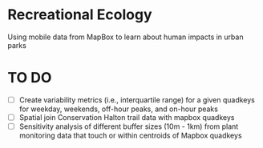 # Recreational Ecology

Using mobile data from MapBox to learn about human impacts in urban parks 


# TO DO
- [ ] Create variability metrics (i.e., interquartile range) for a given quadkeys for weekday, weekends, off-hour peaks, and on-hour peaks
- [ ] Spatial join Conservation Halton trail data with mapbox quadkeys
- [ ] Sensitivity analysis of different buffer sizes (10m - 1km) from plant monitoring data that touch or within centroids of Mapbox quadkeys
